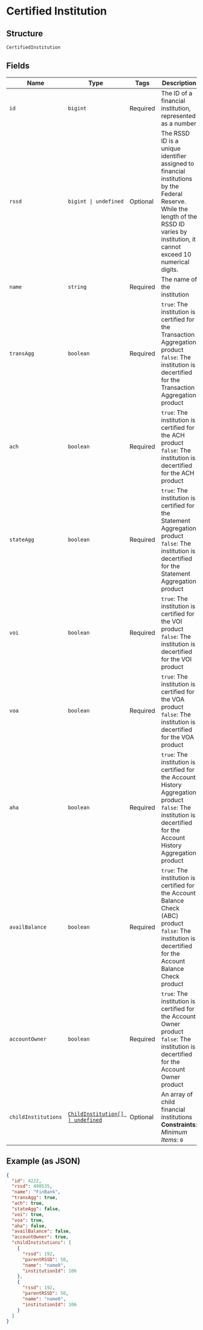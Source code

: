 
# Certified Institution

## Structure

`CertifiedInstitution`

## Fields

| Name | Type | Tags | Description |
|  --- | --- | --- | --- |
| `id` | `bigint` | Required | The ID of a financial institution, represented as a number |
| `rssd` | `bigint \| undefined` | Optional | The RSSD ID is a unique identifier assigned to financial institutions by the Federal Reserve. While the length of the RSSD ID varies by institution, it cannot exceed 10 numerical digits. |
| `name` | `string` | Required | The name of the institution |
| `transAgg` | `boolean` | Required | `true`: The institution is certified for the Transaction Aggregation product<br>`false`: The institution is decertified for the Transaction Aggregation product |
| `ach` | `boolean` | Required | `true`: The institution is certified for the ACH product<br>`false`: The institution is decertified for the ACH product |
| `stateAgg` | `boolean` | Required | `true`: The institution is certified for the Statement Aggregation product<br>`false`: The institution is decertified for the Statement Aggregation product |
| `voi` | `boolean` | Required | `true`: The institution is certified for the VOI product<br>`false`: The institution is decertified for the VOI product |
| `voa` | `boolean` | Required | `true`: The institution is certified for the VOA product<br>`false`: The institution is decertified for the VOA product |
| `aha` | `boolean` | Required | `true`: The institution is certified for the Account History Aggregation product<br>`false`: The institution is decertified for the Account History Aggregation product |
| `availBalance` | `boolean` | Required | `true`: The institution is certified for the Account Balance Check (ABC) product<br>`false`: The institution is decertified for the Account Balance Check product |
| `accountOwner` | `boolean` | Required | `true`: The institution is certified for the Account Owner product<br>`false`: The institution is decertified for the Account Owner product |
| `childInstitutions` | [`ChildInstitution[] \| undefined`](../../doc/models/child-institution.md) | Optional | An array of child financial institutions<br>**Constraints**: *Minimum Items*: `0` |

## Example (as JSON)

```json
{
  "id": 4222,
  "rssd": 490535,
  "name": "FinBank",
  "transAgg": true,
  "ach": true,
  "stateAgg": false,
  "voi": true,
  "voa": true,
  "aha": false,
  "availBalance": false,
  "accountOwner": true,
  "childInstitutions": [
    {
      "rssd": 192,
      "parentRSSD": 50,
      "name": "name0",
      "institutionId": 106
    },
    {
      "rssd": 192,
      "parentRSSD": 50,
      "name": "name0",
      "institutionId": 106
    }
  ]
}
```

